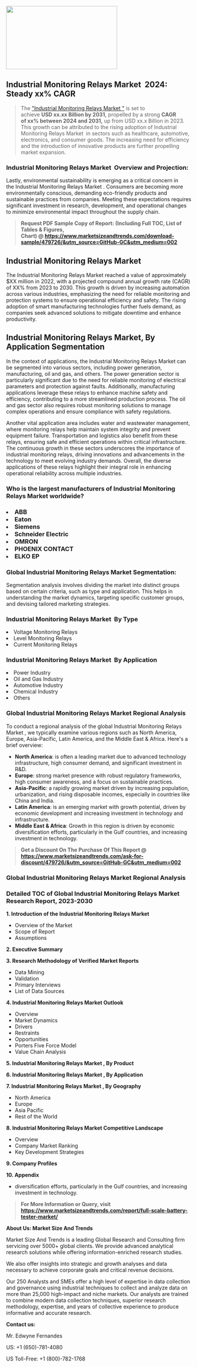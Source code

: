 <p><img class="alignnone size-medium wp-image-20088" src="https://ffe5etoiles.com/wp-content/uploads/2024/12/MST1-300x171.png" alt="" width="300" height="171" /></p><h2 id="ember46" class="ember-view reader-text-block__heading-2">Industrial Monitoring Relays Market &nbsp;2024: Steady&nbsp;xx% CAGR</h2><blockquote id="ember47" class="ember-view reader-text-block__blockquote">The&nbsp;<a class="app-aware-link " href="https://www.marketsizeandtrends.com/download-sample/479726/&utm_source=GitHub-GC&utm_medium=002" target="_blank" data-test-app-aware-link="">"Industrial Monitoring Relays Market "</a>&nbsp;is set to achieve&nbsp;<strong>USD&nbsp;xx.xx&nbsp;Billion by 2031,</strong>&nbsp;propelled by a strong&nbsp;<strong>CAGR of&nbsp;xx% between 2024 and 2031,</strong>&nbsp;up from USD xx.x Billion in 2023. This growth can be attributed to the rising adoption of&nbsp;Industrial Monitoring Relays Market &nbsp;in sectors such as healthcare, automotive, electronics, and consumer goods. The increasing need for efficiency and the introduction of innovative products are further propelling market expansion.</blockquote><h3 id="ember48" class="ember-view reader-text-block__heading-3">Industrial Monitoring Relays Market &nbsp;Overview and Projection:</h3><p id="ember49" class="ember-view reader-text-block__paragraph">Lastly, environmental sustainability is emerging as a critical concern in the&nbsp;Industrial Monitoring Relays Market . Consumers are becoming more environmentally conscious, demanding eco-friendly products and sustainable practices from companies. Meeting these expectations requires significant investment in research, development, and operational changes to minimize environmental impact throughout the supply chain.</p><blockquote id="ember50" class="ember-view reader-text-block__blockquote"><strong>Request PDF Sample Copy of Report: (Including Full TOC, List of Tables &amp; Figures, Chart)&nbsp;@&nbsp;<strong><a href="https://www.marketsizeandtrends.com/download-sample/479726/&utm_source=GitHub-GC&utm_medium=002" target="_blank">https://www.marketsizeandtrends.com/download-sample/479726/&utm_source=GitHub-GC&utm_medium=002</a></strong></strong></blockquote><h3 class=""> <h2>Industrial Monitoring Relays Market</h2><p>The Industrial Monitoring Relays Market reached a value of approximately $XX million in 2022, with a projected compound annual growth rate (CAGR) of XX% from 2023 to 2030. This growth is driven by increasing automation across various industries, emphasizing the need for reliable monitoring and protection systems to ensure operational efficiency and safety. The rising adoption of smart manufacturing technologies further fuels demand, as companies seek advanced solutions to mitigate downtime and enhance productivity.</p><h2>Industrial Monitoring Relays Market, By Application Segmentation</h2><p>In the context of applications, the Industrial Monitoring Relays Market can be segmented into various sectors, including power generation, manufacturing, oil and gas, and others. The power generation sector is particularly significant due to the need for reliable monitoring of electrical parameters and protection against faults. Additionally, manufacturing applications leverage these relays to enhance machine safety and efficiency, contributing to a more streamlined production process. The oil and gas sector also requires robust monitoring solutions to manage complex operations and ensure compliance with safety regulations.</p><p>Another vital application area includes water and wastewater management, where monitoring relays help maintain system integrity and prevent equipment failure. Transportation and logistics also benefit from these relays, ensuring safe and efficient operations within critical infrastructure. The continuous growth in these sectors underscores the importance of industrial monitoring relays, driving innovations and advancements in the technology to meet evolving industry demands. Overall, the diverse applications of these relays highlight their integral role in enhancing operational reliability across multiple industries.</p></h3><h3 id="" class="">Who is the largest manufacturers of&nbsp;Industrial Monitoring Relays Market worldwide?</h3><h3 class=""></Li><Li>ABB</Li><Li> Eaton</Li><Li> Siemens</Li><Li> Schneider Electric</Li><Li> OMRON</Li><Li> PHOENIX CONTACT</Li><Li> ELKO EP</h3><h3 id="ember53" class="ember-view reader-text-block__heading-3">Global&nbsp;Industrial Monitoring Relays Market Segmentation:</h3><p id="ember54" class="ember-view reader-text-block__paragraph">Segmentation analysis involves dividing the market into distinct groups based on certain criteria, such as type and application. This helps in understanding the market dynamics, targeting specific customer groups, and devising tailored marketing strategies.</p><h3 id="" class="">Industrial Monitoring Relays Market &nbsp;By Type</h3><p></Li><Li>Voltage Monitoring Relays</Li><Li> Level Monitoring Relays</Li><Li> Current Monitoring Relays</p><h3 id="" class="">Industrial Monitoring Relays Market &nbsp;By Application</h3><p class=""></Li><Li>Power Industry</Li><Li> Oil and Gas Industry</Li><Li> Automotive Industry</Li><Li> Chemical Industry</Li><Li> Others</p><h3 id="ember62" class="ember-view reader-text-block__heading-3">Global Industrial Monitoring Relays Market Regional Analysis</h3><p id="ember63" class="ember-view reader-text-block__paragraph">To conduct a regional analysis of the global Industrial Monitoring Relays Market , we typically examine various regions such as North America, Europe, Asia-Pacific, Latin America, and the Middle East &amp; Africa. Here's a brief overview:</p><ul><li><strong>North America</strong>: is often a leading market due to advanced technology infrastructure, high consumer demand, and significant investment in R&amp;D.</li><li><strong>Europe</strong>: strong market presence with robust regulatory frameworks, high consumer awareness, and a focus on sustainable practices.</li><li><strong>Asia-Pacific</strong>: a rapidly growing market driven by increasing population, urbanization, and rising disposable incomes, especially in countries like China and India.</li><li><strong>Latin America</strong>: is an emerging market with growth potential, driven by economic development and increasing investment in technology and infrastructure.</li><li><strong>Middle East &amp; Africa</strong>: Growth in this region is driven by economic diversification efforts, particularly in the Gulf countries, and increasing investment in technology.</li></ul><blockquote id="ember61" class="ember-view reader-text-block__blockquote"><strong>Get a Discount On The Purchase Of This Report @ <strong><a href="https://html-cleaner.com/" target="">https://www.marketsizeandtrends.com/ask-for-discount/479726/&utm_source=GitHub-GC&utm_medium=002</a></strong></strong></blockquote><h3 id="ember62" class="ember-view reader-text-block__heading-3">Global Industrial Monitoring Relays Market Regional Analysis</h3><h3 id="" class="">Detailed TOC of Global Industrial Monitoring Relays Market Research Report, 2023-2030</h3><p id="" class=""><strong>1. Introduction of the Industrial Monitoring Relays Market </strong></p><ul><li>Overview of the Market</li><li>Scope of Report</li><li>Assumptions</li></ul><p id="" class=""><strong>2. Executive Summary</strong></p><p id="" class=""><strong>3. Research Methodology of Verified Market Reports</strong></p><ul><li>Data Mining</li><li>Validation</li><li>Primary Interviews</li><li>List of Data Sources</li></ul><p id="" class=""><strong>4. Industrial Monitoring Relays Market Outlook</strong></p><ul><li>Overview</li><li>Market Dynamics</li><li>Drivers</li><li>Restraints</li><li>Opportunities</li><li>Porters Five Force Model</li><li>Value Chain Analysis</li></ul><p id="" class=""><strong>5. Industrial Monitoring Relays Market , By Product</strong></p><p id="" class=""><strong>6. Industrial Monitoring Relays Market , By Application</strong></p><p id="" class=""><strong>7. Industrial Monitoring Relays Market , By Geography</strong></p><ul><li>North America</li><li>Europe</li><li>Asia Pacific</li><li>Rest of the World</li></ul><p id="" class=""><strong>8. Industrial Monitoring Relays Market Competitive Landscape</strong></p><ul><li>Overview</li><li>Company Market Ranking</li><li>Key Development Strategies</li></ul><p id="" class=""><strong>9. Company Profiles</strong></p><p id="" class=""><strong>10. Appendix</strong></p><ul><li>diversification efforts, particularly in the Gulf countries, and increasing investment in technology.</li></ul><blockquote id="ember65" class="ember-view reader-text-block__blockquote"><strong>For More Information or Query, visit <strong><strong><a href="https://html-cleaner.com/" target="">https://www.marketsizeandtrends.com/report/full-scale-battery-tester-market/</a></strong></strong></strong></blockquote><p id="" class=""><strong>About Us: Market Size And Trends</strong></p><p id="" class="">Market Size And Trends is a leading Global Research and Consulting firm servicing over 5000+ global clients. We provide advanced analytical research solutions while offering information-enriched research studies.</p><p id="" class="">We also offer insights into strategic and growth analyses and data necessary to achieve corporate goals and critical revenue decisions.</p><p id="" class="">Our 250 Analysts and SMEs offer a high level of expertise in data collection and governance using industrial techniques to collect and analyze data on more than 25,000 high-impact and niche markets. Our analysts are trained to combine modern data collection techniques, superior research methodology, expertise, and years of collective experience to produce informative and accurate research.</p><p id="" class=""><strong>Contact us:</strong></p><p id="" class="">Mr. Edwyne Fernandes</p><p id="" class="">US: +1 (650)-781-4080</p><p id="" class="">US Toll-Free: +1 (800)-782-1768</p>
